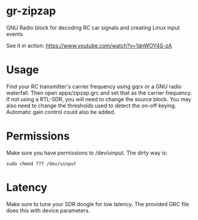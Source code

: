 gr-zipzap
=========

GNU Radio block for decoding RC car signals and creating Linux input events

See it in action: https://www.youtube.com/watch?v=1dnWOY4S-zA

Usage
=====

Find your RC transmitter's carrier frequency using gqrx or a GNU radio waterfall. Then open apps/zipzap.grc and set that as the carrier frequency. If not using a RTL-SDR, you will need to change the source block. You may also need to change the thresholds used to detect the on-off keying. Automatic gain control could also be added.

Permissions
===========

Make sure you have permissions to /dev/uinput. The dirty way is:

    sudo chmod 777 /dev/uinput

Latency
=======

Make sure to tune your SDR dongle for low latency. The provided GRC file does this with device parameters.